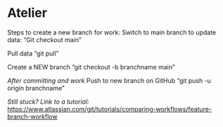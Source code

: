 # Atelier

Steps to create a new branch for work:
Switch to main branch to update data:
    “Git checkout main”

Pull data
    “git pull”

Create a NEW branch
    “git checkout -b branchname main”

*After committing and work*
Push to new branch on GitHub
    “git push -u origin branchname”

*Still stuck? Link to a tutorial:*
https://www.atlassian.com/git/tutorials/comparing-workflows/feature-branch-workflow